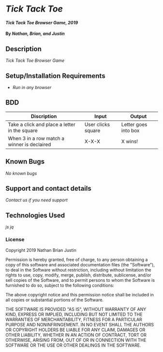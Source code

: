 # _Tick Tack Toe_

#### _Tick Tack Toe Browser Game, 2019_

#### By _**Nathan, Brian, and Justin**_

## Description

_Tick Tack Toe Browser Game_

## Setup/Installation Requirements

* _Run in any browser_

## BDD

|Discription|Input|Output|
|-|-|-|
|Take a click and place a letter in the square|User clicks square|Letter goes into box|
|When 3 in a row match a winner is declaired|X-X-X|X wins!|

## Known Bugs

_No known bugs_

## Support and contact details

_Contact us if you need support_

## Technologies Used

_js jq_

### License

Copyright 2019 Nathan Brian Justin

Permission is hereby granted, free of charge, to any person obtaining a copy of this software and associated documentation files (the "Software"), to deal in the Software without restriction, including without limitation the rights to use, copy, modify, merge, publish, distribute, sublicense, and/or sell copies of the Software, and to permit persons to whom the Software is furnished to do so, subject to the following conditions:

The above copyright notice and this permission notice shall be included in all copies or substantial portions of the Software.

THE SOFTWARE IS PROVIDED "AS IS", WITHOUT WARRANTY OF ANY KIND, EXPRESS OR IMPLIED, INCLUDING BUT NOT LIMITED TO THE WARRANTIES OF MERCHANTABILITY, FITNESS FOR A PARTICULAR PURPOSE AND NONINFRINGEMENT. IN NO EVENT SHALL THE AUTHORS OR COPYRIGHT HOLDERS BE LIABLE FOR ANY CLAIM, DAMAGES OR OTHER LIABILITY, WHETHER IN AN ACTION OF CONTRACT, TORT OR OTHERWISE, ARISING FROM, OUT OF OR IN CONNECTION WITH THE SOFTWARE OR THE USE OR OTHER DEALINGS IN THE SOFTWARE.

